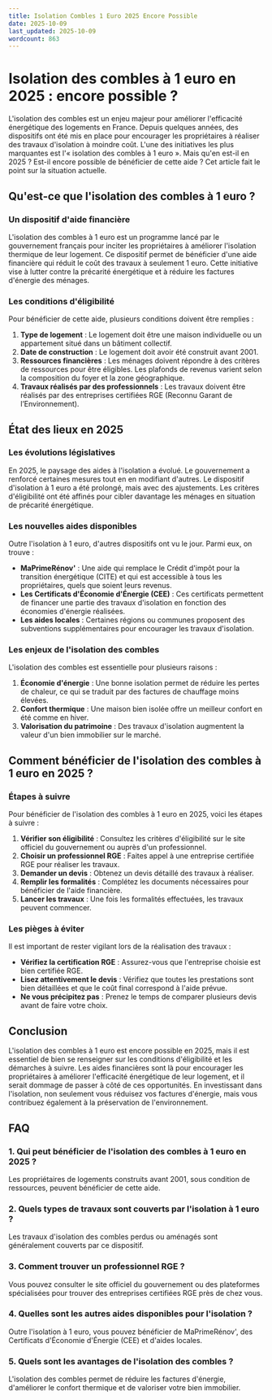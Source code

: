 ```yaml
---
title: Isolation Combles 1 Euro 2025 Encore Possible
date: 2025-10-09
last_updated: 2025-10-09
wordcount: 863
---
```


# Isolation des combles à 1 euro en 2025 : encore possible ?

L'isolation des combles est un enjeu majeur pour améliorer l'efficacité énergétique des logements en France. Depuis quelques années, des dispositifs ont été mis en place pour encourager les propriétaires à réaliser des travaux d'isolation à moindre coût. L'une des initiatives les plus marquantes est l'« isolation des combles à 1 euro ». Mais qu'en est-il en 2025 ? Est-il encore possible de bénéficier de cette aide ? Cet article fait le point sur la situation actuelle.

## Qu'est-ce que l'isolation des combles à 1 euro ?

### Un dispositif d'aide financière

L'isolation des combles à 1 euro est un programme lancé par le gouvernement français pour inciter les propriétaires à améliorer l'isolation thermique de leur logement. Ce dispositif permet de bénéficier d'une aide financière qui réduit le coût des travaux à seulement 1 euro. Cette initiative vise à lutter contre la précarité énergétique et à réduire les factures d'énergie des ménages.

### Les conditions d'éligibilité

Pour bénéficier de cette aide, plusieurs conditions doivent être remplies :

1. **Type de logement** : Le logement doit être une maison individuelle ou un appartement situé dans un bâtiment collectif.
2. **Date de construction** : Le logement doit avoir été construit avant 2001.
3. **Ressources financières** : Les ménages doivent répondre à des critères de ressources pour être éligibles. Les plafonds de revenus varient selon la composition du foyer et la zone géographique.
4. **Travaux réalisés par des professionnels** : Les travaux doivent être réalisés par des entreprises certifiées RGE (Reconnu Garant de l’Environnement).

## État des lieux en 2025

### Les évolutions législatives

En 2025, le paysage des aides à l'isolation a évolué. Le gouvernement a renforcé certaines mesures tout en en modifiant d'autres. Le dispositif d'isolation à 1 euro a été prolongé, mais avec des ajustements. Les critères d'éligibilité ont été affinés pour cibler davantage les ménages en situation de précarité énergétique.

### Les nouvelles aides disponibles

Outre l'isolation à 1 euro, d'autres dispositifs ont vu le jour. Parmi eux, on trouve :

- **MaPrimeRénov'** : Une aide qui remplace le Crédit d'impôt pour la transition énergétique (CITE) et qui est accessible à tous les propriétaires, quels que soient leurs revenus.
- **Les Certificats d'Économie d'Énergie (CEE)** : Ces certificats permettent de financer une partie des travaux d'isolation en fonction des économies d'énergie réalisées.
- **Les aides locales** : Certaines régions ou communes proposent des subventions supplémentaires pour encourager les travaux d'isolation.

### Les enjeux de l'isolation des combles

L'isolation des combles est essentielle pour plusieurs raisons :

1. **Économie d'énergie** : Une bonne isolation permet de réduire les pertes de chaleur, ce qui se traduit par des factures de chauffage moins élevées.
2. **Confort thermique** : Une maison bien isolée offre un meilleur confort en été comme en hiver.
3. **Valorisation du patrimoine** : Des travaux d'isolation augmentent la valeur d'un bien immobilier sur le marché.

## Comment bénéficier de l'isolation des combles à 1 euro en 2025 ?

### Étapes à suivre

Pour bénéficier de l'isolation des combles à 1 euro en 2025, voici les étapes à suivre :

1. **Vérifier son éligibilité** : Consultez les critères d'éligibilité sur le site officiel du gouvernement ou auprès d'un professionnel.
2. **Choisir un professionnel RGE** : Faites appel à une entreprise certifiée RGE pour réaliser les travaux.
3. **Demander un devis** : Obtenez un devis détaillé des travaux à réaliser.
4. **Remplir les formalités** : Complétez les documents nécessaires pour bénéficier de l'aide financière.
5. **Lancer les travaux** : Une fois les formalités effectuées, les travaux peuvent commencer.

### Les pièges à éviter

Il est important de rester vigilant lors de la réalisation des travaux :

- **Vérifiez la certification RGE** : Assurez-vous que l'entreprise choisie est bien certifiée RGE.
- **Lisez attentivement le devis** : Vérifiez que toutes les prestations sont bien détaillées et que le coût final correspond à l'aide prévue.
- **Ne vous précipitez pas** : Prenez le temps de comparer plusieurs devis avant de faire votre choix.

## Conclusion

L'isolation des combles à 1 euro est encore possible en 2025, mais il est essentiel de bien se renseigner sur les conditions d'éligibilité et les démarches à suivre. Les aides financières sont là pour encourager les propriétaires à améliorer l'efficacité énergétique de leur logement, et il serait dommage de passer à côté de ces opportunités. En investissant dans l'isolation, non seulement vous réduisez vos factures d'énergie, mais vous contribuez également à la préservation de l'environnement.

## FAQ

### 1. Qui peut bénéficier de l'isolation des combles à 1 euro en 2025 ?

Les propriétaires de logements construits avant 2001, sous condition de ressources, peuvent bénéficier de cette aide.

### 2. Quels types de travaux sont couverts par l'isolation à 1 euro ?

Les travaux d'isolation des combles perdus ou aménagés sont généralement couverts par ce dispositif.

### 3. Comment trouver un professionnel RGE ?

Vous pouvez consulter le site officiel du gouvernement ou des plateformes spécialisées pour trouver des entreprises certifiées RGE près de chez vous.

### 4. Quelles sont les autres aides disponibles pour l'isolation ?

Outre l'isolation à 1 euro, vous pouvez bénéficier de MaPrimeRénov', des Certificats d'Économie d'Énergie (CEE) et d'aides locales.

### 5. Quels sont les avantages de l'isolation des combles ?

L'isolation des combles permet de réduire les factures d'énergie, d'améliorer le confort thermique et de valoriser votre bien immobilier.